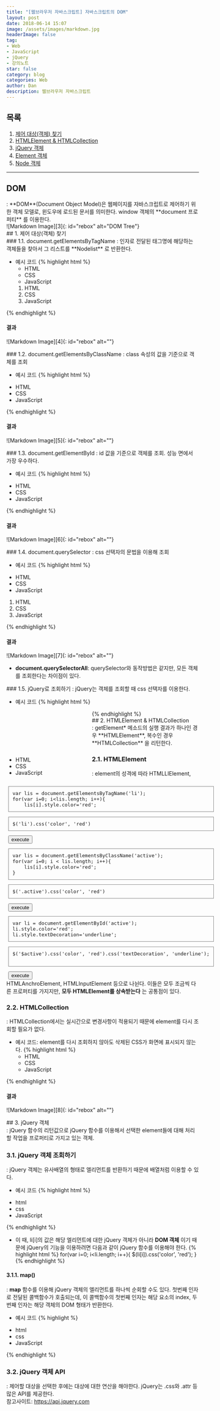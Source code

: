 ```yaml
---
title: "[웹브라우저 자바스크립트] 자바스크립트의 DOM"
layout: post
date: 2018-06-14 15:07
image: /assets/images/markdown.jpg
headerImage: false
tag:
- Web
- JavaScript
- jQuery
- 강의노트
star: false
category: blog
categories: Web
author: Dan
description: 웹브라우저 자바스크립트
---
```


## 목록
1. <a href="#one">제어 대상(객체) 찾기</a><br>
2. <a href="#two">HTMLElement & HTMLCollection</a><br>
3. <a href="#three">jQuery 객체</a><br>
4. <a href="#four">Element 객체</a><br>
5. <a href="#five">Node 객체</a><br>


---
## DOM
<div class="underlined"></div>
: <span class="evidence-yellow">**DOM**(Document Object Model)</span>은 웹페이지를 자바스크립트로 제어하기 위한 객체 모델로, 윈도우에 로드된 문서를 의미한다. window 객체의 **document 프로퍼티** 를 이용한다.
<br>
![Markdown Image][3]{: id="rebox" alt="DOM Tree"}

<div id="one"></div>
## 1. 제어 대상(객체) 찾기
<div class="underlined"></div>
### 1.1. document.getElementsByTagName
: 인자로 전달된 태그명에 해당하는 객체들을 찾아서 그 리스트를 **Nodelist** 로 반환한다.

* 예시 코드
{% highlight html %}
  <!DOCTYPE html>
  <html>
  <body>
  <ul>
      <li>HTML</li>
      <li>CSS</li>
      <li>JavaScript</li>
  </ul>
  <ol>
      <li>HTML</li>
      <li>CSS</li>
      <li>JavaScript</li>
  </ol>
  <script>
      var ul = document.getElementsByTagName('ul')[0];
      var lis = ul.getElementsByTagName('li');
      for(var i=0; lis.length; i++){
          lis[i].style.color='red';   
      }
  </script>
  </body>
  </html>
{% endhighlight %}

#### 결과
![Markdown Image][4]{: id="rebox" alt=""}
<div class="breaker"></div>
### 1.2. document.getElementsByClassName
: class 속성의 값을 기준으로 객체를 조회

* 예시 코드
{% highlight html %}
<!DOCTYPE html>
<html>
<body>
<ul>
    <li>HTML</li>
    <li class="active">CSS</li>
    <li class="active">JavaScript</li>
</ul>
<script>
    var lis = document.getElementsByClassName('active');
    for(var i=0; i < lis.length; i++){
        lis[i].style.color='red';   
    }
</script>
</body>
</html>
{% endhighlight %}

#### 결과
![Markdown Image][5]{: id="rebox" alt=""}

<div class="breaker"></div>
### 1.3. document.getElementById
: id 값을 기준으로 객체를 조회. 성능 면에서 가장 우수하다.

* 예시 코드
{% highlight html %}
<!DOCTYPE html>
<html>
<body>
<ul>
    <li>HTML</li>
    <li id="active">CSS</li>
    <li>JavaScript</li>
</ul>
<script>
    var li = document.getElementById('active');
    li.style.color='red';
</script>
</body>
</html>
{% endhighlight %}

#### 결과
![Markdown Image][6]{: id="rebox" alt=""}

<div class="breaker"></div>
### 1.4. document.querySelector
: css 선택자의 문법을 이용해 조회

* 예시 코드
{% highlight html %}
<!DOCTYPE html>
<html>
<body>
<ul>
    <li>HTML</li>
    <li>CSS</li>
    <li>JavaScript</li>
</ul>
<ol>
    <li>HTML</li>
    <li class="active">CSS</li>
    <li>JavaScript</li>
</ol>

<script>
    var li = document.querySelector('li');
    li.style.color='red';
    var li = document.querySelector('.active');
    li.style.color='blue';
</script>
</body>
</html>
{% endhighlight %}

#### 결과
![Markdown Image][7]{: id="rebox" alt=""}

* **document.querySelectorAll**: querySelector와 동작방법은 같지만, 모든 객체를 조회한다는 차이점이 있다.

<div class="breaker"></div>
### 1.5. jQuery로 조회하기
: jQuery는 객체를 조회할 때 css 선택자를 이용한다.

* 예시 코드
{% highlight html %}
<!DOCTYPE html>
<html>
<head>
    <style>
    #demo{width:200px;float: left; margin-top:120px;}
    #execute{float: left; margin:0; font-size:0.9em;}
    #execute{padding-left: 5px}
    #execute li{list-style: none}
    #execute pre{border:1px solid gray; padding:10px;}
    </style>
</head>
<body>
<ul id="demo">
    <li class="active">HTML</li>
    <li id="active">CSS</li>
    <li class="active">JavaScript</li>
</ul>
<ul id="execute">
    <li>
        <pre>
var lis = document.getElementsByTagName('li');
for(var i=0; i&lt;lis.length; i++){
    lis[i].style.color='red';   
</pre>
        <pre>
$('li').css('color', 'red')     </pre>
        <input type="button" value="execute" onclick="$('li').css('color', 'red')" />
    </li>
    <li>
        <pre>
var lis = document.getElementsByClassName('active');
for(var i=0; i &lt; lis.length; i++){
    lis[i].style.color='red';   
}</pre>
        <pre>
$('.active').css('color', 'red')</pre>
        <input type="button" value="execute" onclick="$('.active').css('color', 'red')" />
    </li>
    <li>
        <pre>
var li = document.getElementById('active');
li.style.color='red';
li.style.textDecoration='underline';</pre>
        <pre>
$('$active').css('color', 'red').css('textDecoration', 'underline');
        </pre>
        <input type="button" value="execute" onclick="$('#active').css('color', 'red').css('textDecoration', 'underline')" />
    </li>
</ul>
<script src="//code.jquery.com/jquery-1.11.0.min.js"></script>
</body>
</html>
{% endhighlight %}

<div class="breaker"></div>
<div id="two"></div>
## 2. HTMLElement & HTMLCollection
<div class="underlined"></div>
: getElement* 메소드의 실행 결과가 하나인 경우 **HTMLElement**, 복수인 경우 **HTMLCollection** 을 리턴한다.

### 2.1. HTMLElement
: element의 성격에 따라 HTMLLIElement, HTMLAnchroElement, HTMLInputElement 등으로 나뉜다. 이들은 모두 조금씩 다른 프로퍼티를 가지지만, **모두 HTMLElement를 상속받는다** 는 공통점이 있다.

<div class="breaker"></div>

### 2.2. HTMLCollection
: HTMLCollection에서는 실시간으로 변경사항이 적용되기 때문에 element를 다시 조회할 필요가 없다.

* 예시 코드: element를 다시 조회하지 않아도 삭제된 CSS가 화면에 표시되지 않는다.
{% highlight html %}
  <!DOCTYPE html>
  <html>
  <body>
  <ul>
      <li>HTML</li>
      <li>CSS</li>
      <li id="active">JavaScript</li>
  </ul>
  <script>
  console.group('before');
  var lis = document.getElementsByTagName('li');
  for(var i = 0; i < lis.length; i++){
      console.log(lis[i]);
  }
  console.groupEnd();
  console.group('after');
  lis[1].parentNode.removeChild(lis[1]);
  for(var i = 0; i < lis.length; i++){
      console.log(lis[i]);
  }
  console.groupEnd();
  </script>
  </body>
  </html>
{% endhighlight %}

#### 결과
![Markdown Image][8]{: id="rebox" alt=""}

<div class="breaker"></div>
<div id="three"></div>
## 3. jQuery 객체
<div class="underlined"></div>
: jQuery 함수의 리턴값으로 jQuery 함수를 이용해서 선택한 element들에 대해 처리할 작업을 프로퍼티로 가지고 있는 객체.

### 3.1. jQuery 객체 조회하기
: jQuery 객체는 유사배열의 형태로 엘리먼트를 반환하기 때문에 배열처럼 이용할 수 있다.

* 예시 코드
{% highlight html %}
<ul>
    <li>html</li>
    <li>css</li>
    <li>JavaScript</li>
</ul>
<script src="http://code.jquery.com/jquery-1.11.0.min.js"></script>
<script>
    console.log($('li').length);
    console.log($('li')[0]);
    var li = $('li');
    for(var i=0; i<li.length; i++){
        console.log(li[i]);
    }
</script>
{% endhighlight %}

* 이 때, li[i]의 값은 해당 엘리먼트에 대한 jQuery 객체가 아니라 **DOM 객체** 이기 때문에 jQuery의 기능을 이용하려면 다음과 같이 jQuery 함수를 이용해야 한다.
{% highlight html %}
for(var i=0; i<li.length; i++){
    $(li[i]).css('color', 'red');
}
{% endhighlight %}

#### 3.1.1. map()
: **map** 함수를 이용해 jQuery 객체의 엘리먼트를 하나씩 순회할 수도 있다. 첫번째 인자로 전달된 콜백함수가 호출되는데, 이 콜백함수의 <span class="evidence-yellow">첫번째 인자는 해당 요소의 index, 두번째 인자는 해당 객체의 DOM 형태가 반환</span>한다.

* 예시 코드
{% highlight %}
<ul>
    <li>html</li>
    <li>css</li>
    <li>JavaScript</li>
</ul>
<script src="http://code.jquery.com/jquery-1.11.0.min.js"></script>
<script>
    var li = $('li');
    li.map(function(index, elem){
        console.log(index, elem);
        $(elem).css('color', 'red');
    })
</script>
{% endhighlight %}
<div class="breaker"></div>

### 3.2. jQuery 객체 API
: 제어할 대상을 선택한 후에는 대상에 대한 연산을 해야한다. jQuery는 .css와 .attr 등 많은 API를 제공한다.<br>
참고사이트: <a href ="https://api.jquery.com">https://api.jquery.com</a>
